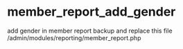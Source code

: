# member_report_add_gender
add gender in  member report
backup and replace this file /admin/modules/reporting/member_report.php
